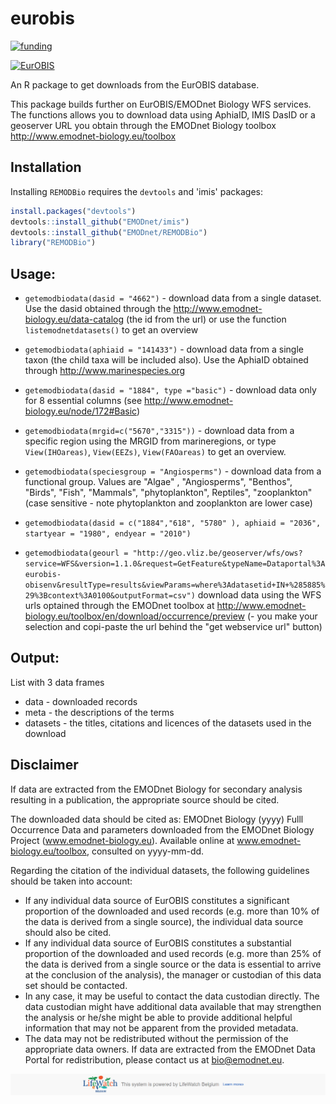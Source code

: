 
eurobis
========

[![funding](https://img.shields.io/static/v1?label=powered+by&message=lifewatch.be&link=http://lifewatch.be&color=blue)](https://www.lifewatch.be)

[![EurOBIS](https://www.eurobis.org/images/web_resolution_logo_Eurobis.png)](https://www.eurobis.org/)

An R package to get downloads from the EurOBIS database. 

This package builds further on EurOBIS/EMODnet Biology WFS services. The functions allows you to download data using AphiaID, IMIS DasID or a geoserver URL you obtain through the EMODnet Biology toolbox http://www.emodnet-biology.eu/toolbox

## Installation

Installing `REMODBio` requires the `devtools` and 'imis' packages:

```R
install.packages("devtools")
devtools::install_github("EMODnet/imis")
devtools::install_github("EMODnet/REMODBio")
library("REMODBio")
```

## Usage:

- `getemodbiodata(dasid = "4662")`   - download data from a single dataset. Use the dasid obtained through the http://www.emodnet-biology.eu/data-catalog (the id from the url) or use the function `listemodnetdatasets()` to get an overview

- `getemodbiodata(aphiaid = "141433")` - download data from a single taxon (the child taxa will be included also). Use the AphiaID obtained through http://www.marinespecies.org

- `getemodbiodata(dasid = "1884", type ="basic")` - download data only for 8 essential columns (see http://www.emodnet-biology.eu/node/172#Basic) 

- `getemodbiodata(mrgid=c("5670","3315"))` - download data from a specific region using the MRGID from marineregions, or type `View(IHOareas)`, `View(EEZs)`, `View(FAOareas)` to get an overview.

- `getemodbiodata(speciesgroup = "Angiosperms")` - download data from a functional group. Values are "Algae" , "Angiosperms", "Benthos", "Birds", "Fish", "Mammals", "phytoplankton", Reptiles", "zooplankton" (case sensitive - note phytoplankton and zooplankton are lower case)

- `getemodbiodata(dasid = c("1884","618", "5780" ), aphiaid = "2036", startyear = "1980", endyear = "2010")`

- `getemodbiodata(geourl = "http://geo.vliz.be/geoserver/wfs/ows?service=WFS&version=1.1.0&request=GetFeature&typeName=Dataportal%3Aeurobis-obisenv&resultType=results&viewParams=where%3Adatasetid+IN+%285885%29%3Bcontext%3A0100&outputFormat=csv")` download data using the WFS urls optained through the EMODnet toolbox at http://www.emodnet-biology.eu/toolbox/en/download/occurrence/preview (- you make your selection and copi-paste the url behind the "get webservice url" button)

## Output:

List with 3 data frames
- data - downloaded records
- meta - the descriptions of the terms
- datasets - the titles, citations and licences of the datasets used in the download




## Disclaimer

If data are extracted from the EMODnet Biology for secondary analysis resulting in a publication, the appropriate source should be cited.

The downloaded data should be cited as: EMODnet Biology (yyyy) Fulll Occurrence Data and parameters downloaded from the EMODnet Biology Project (www.emodnet-biology.eu). Available online at www.emodnet-biology.eu/toolbox, consulted on yyyy-mm-dd.

Regarding the citation of the individual datasets, the following guidelines should be taken into account:

- If any individual data source of EurOBIS constitutes a significant proportion of the downloaded and used records (e.g. more than 10% of the data is derived from a single source), the individual data source should also be cited.
- If any individual data source of EurOBIS constitutes a substantial proportion of the downloaded and used records (e.g. more than 25% of the data is derived from a single source or the data is essential to arrive at the conclusion of the analysis), the manager or custodian of this data set should be contacted.
- In any case, it may be useful to contact the data custodian directly. The data custodian might have additional data available that may strengthen the analysis or he/she might be able to provide additional helpful information that may not be apparent from the provided metadata.
- The data may not be redistributed without the permission of the appropriate data owners. If data are extracted from the EMODnet Data Portal for redistribution, please contact us at bio@emodnet.eu.

[![LifeWatch.be](https://raw.githubusercontent.com/EMODnet/REMODBio/master/fig/LifeWatch_banner_test.PNG)](http://www.lifewatch.be/)
